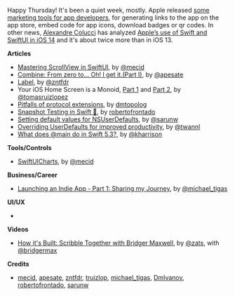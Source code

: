 Happy Thursday! It's been a quiet week, mostly. Apple released [some marketing tools for app developers](https://tools.applemediaservices.com/app-store/), for generating links to the app on the app store, embed code for app icons, download badges or qr codes. In other news, [Alexandre Colucci](https://twitter.com/timacfr) has analyzed [Apple’s use of Swift and SwiftUI in iOS 14](https://blog.timac.org/2020/0927-state-of-swift-ios14/) and it's about twice more than in iOS 13.

**Articles**

* [Mastering ScrollView in SwiftUI](https://swiftwithmajid.com/2020/09/24/mastering-scrollview-in-swiftui/), by [@mecid](https://twitter.com/mecid)
* [Combine: From zero to… Oh! I get it.(Part I)](https://medium.com/dev-jam/combine-from-zero-to-oh-i-get-it-part-i-6aa9ced8e5f?source=friends_link&sk=88322052964d18783f85d20fc7ba3544), by [@apesate](https://github.com/APesate)
* [Label](https://fivestars.blog/swiftui/label.html), by [@zntfdr](https://twitter.com/zntfdr)
* Your iOS Home Screen is a Monoid, [Part 1](https://www.47deg.com/blog/home-screen-monoid-i/) and [Part 2](https://www.47deg.com/blog/home-screen-monoid-ii/), by [@tomasruizlopez](https://twitter.com/tomasruizlopez)
* [Pitfalls of protocol extensions](https://dmtopolog.com/pitfalls-of-protocol-extensions/), by [dmtopolog](https://twitter.com/dmtopolog)
* [Snapshot Testing in Swift 📸](https://medium.com/dev-jam/snapshot-testing-in-swift-9d52cbec075c?source=friends_link&sk=97105a267f97918295c6cee4674f7cd5), by [robertofrontado](https://github.com/robertofrontado)
* [Setting default values for NSUserDefaults](https://sarunw.com/posts/setting-default-value-for-nsuserdefaults/), by [@sarunw](https://twitter.com/sarunw)
* [Overriding UserDefaults for improved productivity](https://www.avanderlee.com/xcode/overriding-userdefaults-launch-arguments/), by [@twannl](https://www.twitter.com/twannl)
* [What does @main do in Swift 5.3?](https://useyourloaf.com/blog/what-does-main-do-in-swift-5.3/), by [@kharrison](https://twitter.com/kharrison)

**Tools/Controls**

* [SwiftUICharts](https://github.com/mecid/SwiftUICharts), by [@mecid](https://twitter.com/mecid)

**Business/Career**
* [Launching an Indie App - Part 1: Sharing my Journey](https://heyimakeapps.com/blog/launching-an-indie-app-part-1-sharing-my-journey), by [@michael_tigas](https://twitter.com/michael_tigas)

**UI/UX**

*

**Videos**

* [How it's Built: Scribble Together with Bridger Maxwell](https://www.youtube.com/watch?v=HT7EaX9GXfc), by [@zats](https://twitter.com/zats), with [@bridgermax](https://twitter.com/bridgermax)

**Credits**

* [mecid](https://github.com/mecid), [apesate](https://github.com/APesate), [zntfdr](https://github.com/zntfdr), [truizlop](https://github.com/truizlop), [michael_tigas](https://github.com/teeeeeegz), [DmIvanov](https://github.com/DmIvanov), [robertofrontado](https://github.com/robertofrontado), [sarunw](https://github.com/sarunw)
